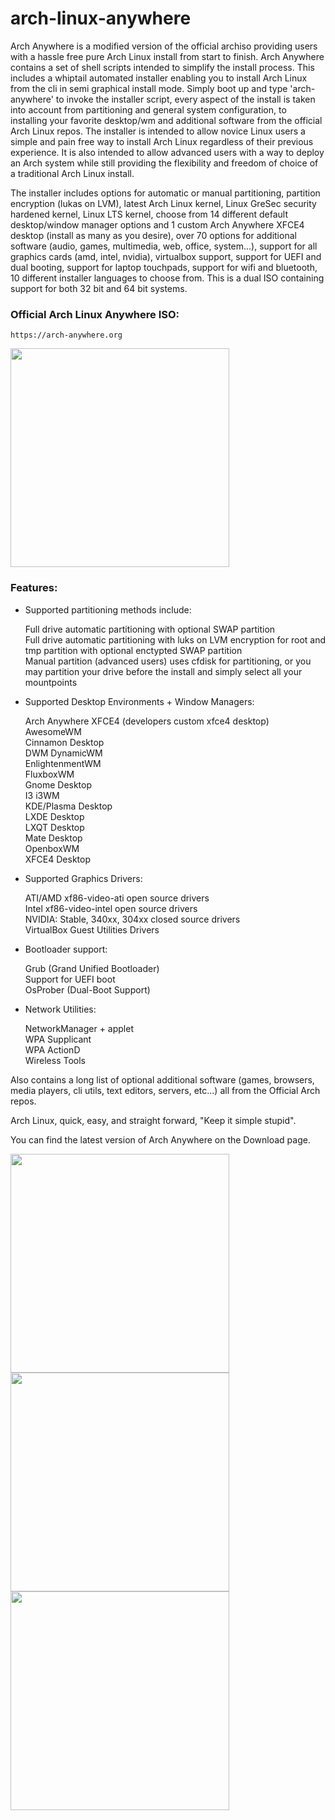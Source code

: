 # arch-linux-anywhere

Arch Anywhere is a modified version of the official archiso providing users with a hassle free pure Arch Linux install from start to finish. Arch Anywhere contains a set of shell scripts intended to simplify the install process. This includes a whiptail automated installer enabling you to install Arch Linux from the cli in semi graphical install mode. Simply boot up and type 'arch-anywhere' to invoke the installer script, every aspect of the install is taken into account from partitioning and general system configuration, to installing your favorite desktop/wm and additional software from the official Arch Linux repos. The installer is intended to allow novice Linux users a simple and pain free way to install Arch Linux regardless of their previous experience. It is also intended to allow advanced users with a way to deploy an Arch system while still providing the flexibility and freedom of choice of a traditional Arch Linux install.

The installer includes options for automatic or manual partitioning, partition encryption (lukas on LVM), latest Arch Linux kernel, Linux GreSec security hardened kernel, Linux LTS kernel, choose from 14 different default desktop/window manager options and 1 custom Arch Anywhere XFCE4 desktop (install as many as you desire), over 70 options for additional software (audio, games, multimedia, web, office, system...), support for all graphics cards (amd, intel, nvidia), virtualbox support, support for UEFI and dual booting, support for laptop touchpads, support for wifi and bluetooth, 10 different installer languages to choose from. This is a dual ISO containing support for both 32 bit and 64 bit systems.

### Official Arch Linux Anywhere ISO:

	https://arch-anywhere.org

<p>
  <img src="http://arch-anywhere.org/images/installer/issue.png" width="350"/>
</p>

### Features:

* Supported partitioning methods include:

    Full drive automatic partitioning with optional SWAP partition <br />
    Full drive automatic partitioning with luks on LVM encryption for root and tmp partition with optional enctypted SWAP partition <br />
    Manual partition (advanced users) uses cfdisk for partitioning, or you may partition your drive before the install and simply select all your mountpoints <br />

* Supported Desktop Environments + Window Managers:

    Arch Anywhere XFCE4 (developers custom xfce4 desktop) <br />
    AwesomeWM <br />
    Cinnamon Desktop <br />
    DWM DynamicWM <br />
    EnlightenmentWM <br />
    FluxboxWM <br />
    Gnome Desktop <br />
    I3 i3WM <br />
    KDE/Plasma Desktop <br />
    LXDE Desktop <br />
    LXQT Desktop <br />
    Mate Desktop <br />
    OpenboxWM <br />
    XFCE4 Desktop <br />

* Supported Graphics Drivers:

    ATI/AMD xf86-video-ati open source drivers <br />
    Intel xf86-video-intel open source drivers <br />
    NVIDIA: Stable, 340xx, 304xx closed source drivers <br />
    VirtualBox Guest Utilities Drivers <br />

* Bootloader support:

    Grub (Grand Unified Bootloader) <br />
    Support for UEFI boot <br />
    OsProber (Dual-Boot Support) <br />

* Network Utilities:

    NetworkManager + applet <br />
    WPA Supplicant <br />
    WPA ActionD <br />
    Wireless Tools <br />

Also contains a long list of optional additional software (games, browsers, media players, cli utils, text editors, servers, etc...) all from the Official Arch repos.

Arch Linux, quick, easy, and straight forward, "Keep it simple stupid".

You can find the latest version of Arch Anywhere on the Download page.

<p>
  <img src="http://arch-anywhere.org/images/arch-anywhere-splash.png" width="350"/>
  <img src="http://arch-anywhere.org/images/installer/install2.png" width="350"/>
  <img src="http://arch-anywhere.org/images/installer/chroot.png" width="350"/>
</p>

